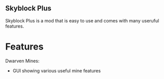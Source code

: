 ## Skyblock Plus
Skyblock Plus is a mod that is easy to use and comes with many useruful features.
# Features
Dwarven Mines:
 - GUI showing various useful mine features
